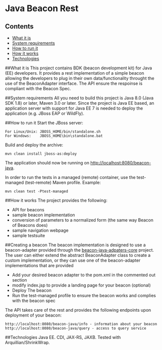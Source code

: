 # Java Beacon Rest

## Contents

* [What it is](#what-it-is)
* [System requirements](#system-requirements)
* [How to run it](#how-to-run-it)
* [How it works](#how-it-works)
* [Technologies](#technologies)

##What it is
This project contains BDK (beacon development kit) for Java (EE) developers. It provides a rest implementation of a simple beacon allowing the developers to plug in their own data/functionality throught the use of the BeaconAdapter interface. The API ensure the respoinse is compliant with the Beacon Spec.

##System requirements
All you need to build this project is Java 8.0 (Java SDK 1.8) or later, Maven 3.0 or later. Since the project is Java EE based, an application server with support for Java EE 7 is needed to deploy the application (e.g. JBoss EAP or WildFly).

##How to run it
Start the JBoss server:

    For Linux/Unix: JBOSS_HOME/bin/standalone.sh
    For Windows: 	JBOSS_HOME\bin\standalone.bat

Build and deploy the archive:

    mvn clean install jboss-as:deploy

The application should now be running on <http://localhost:8080/beacon-java>.

In order to run the tests in a managed (remote) container, use the test-managed (test-remote) Maven profile. Example:

    mvn clean test -Ptest-managed

##How it works
The project provides the following:
- API for beacons
- sample beacon implementation
- conversion of parameters to a normalized form (the same way Beacon of Beacons does)
- sample navigation webpage
- sample testsuite

##Creating a beacon
The beacon implementation is designed to use a beacon-adapter provided through the [beacon-java-adpaters-core](https://github.com/mcupak/beacon-adapters) project. The user can either extend the abstract BeaconAdapter class to create a custom implementation, or they can use one of the beacon-adapter implementations that are provided
- Add your desired beacon adapter to the pom.xml in the commented out section
- modify index.jsp to provide a landing page for your beacon (optional)
- Deploy The beacon
- Run the test-managed profile to ensure the beacon works and complies with the beacon spec

The API takes care of the rest and provides the following endpoints upon deployment of your beacon:

    http://localhost:8080/beacon-java/info - information about your beacon
    http://localhost:8080/beacon-java/query - access to query service

##Technologies
Java EE. CDI, JAX-RS, JAXB. Tested with Arquillian/ShrinkWrap.
